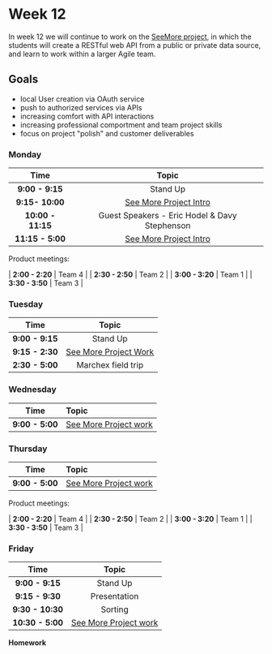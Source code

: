 # Week 12

In week 12 we will continue to work on the [SeeMore project](see-more.md), in which the students will create a RESTful web API from a public or private data source, and learn to work within a larger Agile team.

## Goals
- local User creation via OAuth service
- push to authorized services via APIs
- increasing comfort with API interactions
- increasing professional comportment and team project skills
- focus on project "polish" and customer deliverables

### Monday
| Time                | Topic                                         |
|:-------------------:|:---------------------------------------------:|
| **9:00 - 9:15**     | Stand Up                                      |
| **9:15- 10:00**     | [See More Project Intro](see-more.md)         |
| **10:00 - 11:15**   | Guest Speakers - Eric Hodel & Davy Stephenson |
| **11:15 - 5:00**    | [See More Project Intro](see-more.md) |

Product meetings:

| **2:00 - 2:20** | Team 4 |
| **2:30 - 2:50** | Team 2 |
| **3:00 - 3:20** | Team 1 |
| **3:30 - 3:50** | Team 3 |

### Tuesday

| Time                | Topic                                |
|:-------------------:|:------------------------------------:|
| **9:00 - 9:15**     | Stand Up                             |
| **9:15 - 2:30**     | [See More Project Work](see-more.md) |
| **2:30 - 5:00**     | Marchex field trip                   |

### Wednesday

| Time              | Topic               |
|:-----------------:|:--------------------|
| **9:00 - 5:00** | [See More Project work](see-more.md) |

### Thursday

| Time              | Topic               |
|:-----------------:|:--------------------|
| **9:00 - 5:00** | [See More Project work](see-more.md) |

Product meetings:

| **2:00 - 2:20** | Team 4 |
| **2:30 - 2:50** | Team 2 |
| **3:00 - 3:20** | Team 1 |
| **3:30 - 3:50** | Team 3 |


### Friday

| Time              | Topic                                |
|:-----------------:|:------------------------------------:|
| **9:00 - 9:15**   | Stand Up                             |
| **9:15 - 9:30**   | Presentation                         |
| **9:30 - 10:30**  | Sorting                              |
| **10:30 - 5:00**  | [See More Project work](see-more.md) |


**Homework**
